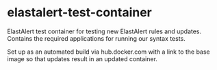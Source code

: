 # elastalert-test-container

ElastAlert test container for testing new ElastAlert rules and updates.  Contains the required applications for running our syntax tests.

Set up as an automated build via hub.docker.com with a link to the base image so that updates result in an updated container.
